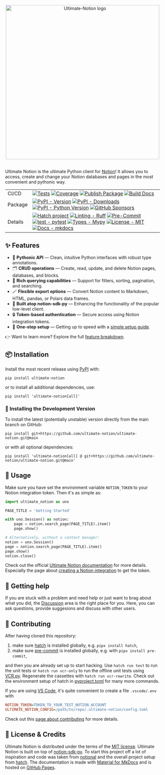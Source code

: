 <div align="center">
<img
src="https://raw.githubusercontent.com/ultimate-notion/ultimate-notion/master/docs/assets/images/logo_with_text.svg"
alt="Ultimate-Notion logo" width="500" role="img">
</div>
<br/>

Ultimate Notion is the ultimate Python client for [Notion]! It allows you to access, create and change your
Notion databases and pages in the most convenient and pythonic way.

|         |                                    |
|---------|------------------------------------|
| CI/CD   | [![Tests][Tests-image]][Tests-link] [![Coverage][Coverage-image]][Coverage-link] [![Publish Package][Publish-image]][Publish-link] [![Build Docs][Docs-image]][Docs-link] |
| Package | [![PyPI - Version][PyPI_ver-image]][PyPI_ver-link] [![PyPI - Downloads][PyPI_down-image]][PyPI_down-link] [![PyPI - Python Version][PyPI_py-image]][PyPI_py-link] [![GitHub Sponsors][sponsor-image]][sponsor-link] |
| Details | [![Hatch project][hatch-image]][hatch-link] [![Linting - Ruff][ruff-image]][ruff-link] [![Pre-Commit][precommit-image]][precommit-link] [![test - pytest][pytest-image]][pytest-link] [![Types - Mypy][mypy-image]][mypy-link] [![License - MIT][MIT-image]][MIT-link] [![Docs - mkdocs][mkdocs-image]][mkdocs-link] |

## ✨ Features

- 🐍 **Pythonic API** — Clean, intuitive Python interfaces with robust type annotations.
- 🗂️ **CRUD operations** — Create, read, update, and delete Notion pages, databases, and blocks.
- 🔎 **Rich querying capabilities** — Support for filters, sorting, pagination, and searching.
- 🪄 **Flexible export options** — Convert Notion content to Markdown, HTML, pandas, or Polars data frames.
- 🧩 **Built atop notion-sdk-py** — Enhancing the functionality of the popular low-level client.
- 🔒 **Token-based authentication** — Secure access using Notion integration tokens.
- 🚀 **One-step setup** — Getting up to speed with a [simple setup guide].

👉 Want to learn more? Explore the full [feature breakdown].

## 📦 Installation

Install the most recent release using [PyPI] with:

```console
pip install ultimate-notion
```

or to install all additional dependencies, use:

```console
pip install 'ultimate-notion[all]'
```

### 🧪 Installing the Development Version

To install the latest (potentially unstable) version directly from the main branch on GitHub:

```console
pip install git+https://github.com/ultimate-notion/ultimate-notion.git@main
```

or with all optional dependencies:

```console
pip install 'ultimate-notion[all] @ git+https://github.com/ultimate-notion/ultimate-notion.git@main'
```

## 🚀 Usage

Make sure you have set the environment variable `NOTION_TOKEN` to your Notion
integration token. Then it's as simple as:

```python
import ultimate_notion as uno

PAGE_TITLE = 'Getting Started'

with uno.Session() as notion:
    page = notion.search_page(PAGE_TITLE).item()
    page.show()

# Alternatively, without a context manager:
notion = uno.Session()
page = notion.search_page(PAGE_TITLE).item()
page.show()
notion.close()
```

Check out the official [Ultimate Notion documentation] for more details.
Especially the page about [creating a Notion integration] to get the token.

## 💬 Getting help

If you are stuck with a problem and need help or just want to brag about what you did,
the [Discussion] area is the right place for you. Here, you can ask questions, provide
suggesions and discuss with other users.

## 🤝 Contributing

After having cloned this repository:

1. make sure [hatch] is installed globally, e.g. `pipx install hatch`,
2. make sure [pre-commit] is installed globally, e.g. with `pipx install pre-commit`,

and then you are already set up to start hacking. Use `hatch run test` to run the unit tests or `hatch run vcr-only`
to run the offline unit tests using [VCR.py]. Regenerate the cassettes with `hatch run vcr-rewrite`.
Check out the environment setup of hatch in [pyproject.toml](pyproject.toml) for many more commands.

If you are using [VS Code], it's quite convenient to create a file  `.vscode/.env` with

```ini
NOTION_TOKEN=TOKEN_TO_YOUR_TEST_NOTION_ACCOUNT
ULTIMATE_NOTION_CONFIG=/path/to/repo/.ultimate-notion/config.toml
```

Check out this [page about contributing] for more details.

## 📄 License & Credits

Ultimate Notion is distributed under the terms of the [MIT license](LICENSE.txt).
Ultimate Notion is built on top of [notion-sdk-py].
To start this project off a lot of inspiration and code was taken from [notional] and the overall project setup from [hatch].
The documentation is made with [Material for MkDocs] and is hosted on [GitHub Pages].

[Notion]: https://www.notion.so/
[hatch]: https://hatch.pypa.io/
[pre-commit]: https://pre-commit.com/
[notional]: https://github.com/jheddings/notional/
[notion-sdk-py]: https://github.com/ramnes/notion-sdk-py/
[Material for MkDocs]: https://github.com/squidfunk/mkdocs-material
[GitHub Pages]: https://docs.github.com/en/pages
[Ultimate Notion documentation]: https://ultimate-notion.com/
[creating a Notion integration]: https://ultimate-notion.com/latest/usage/getting_started/
[page about contributing]: https://ultimate-notion.com/latest/contributing/
[VS Code]: https://code.visualstudio.com/
[PyPI]: https://pypi.org/
[VCR.py]: https://vcrpy.readthedocs.io/
[Discussion]: https://github.com/ultimate-notion/ultimate-notion/discussions

[Tests-image]: https://github.com/ultimate-notion/ultimate-notion/actions/workflows/run-tests.yml/badge.svg
[Tests-link]: https://github.com/ultimate-notion/ultimate-notion/actions/workflows/run-tests.yml
[Coverage-image]: https://img.shields.io/coveralls/github/ultimate-notion/ultimate-notion/master.svg?logo=coveralls&label=Coverage
[Coverage-link]: https://coveralls.io/r/ultimate-notion/ultimate-notion
[Publish-image]: https://github.com/ultimate-notion/ultimate-notion/actions/workflows/publish-pkg.yml/badge.svg
[Publish-link]: https://github.com/ultimate-notion/ultimate-notion/actions/workflows/publish-pkg.yml
[Docs-image]: https://github.com/ultimate-notion/ultimate-notion/actions/workflows/build-dev-docs.yml/badge.svg
[Docs-link]: https://github.com/ultimate-notion/ultimate-notion/actions/workflows/build-dev-docs.yml
[PyPI_ver-image]: https://img.shields.io/pypi/v/ultimate-notion.svg?logo=pypi&label=PyPI&logoColor=gold
[PyPI_ver-link]: https://pypi.org/project/ultimate-notion/
[PyPI_down-image]: https://img.shields.io/pypi/dm/ultimate-notion.svg?color=blue&label=Downloads&logo=pypi&logoColor=gold
[PyPI_down-link]: https://pypistats.org/packages/ultimate-notion
[PyPI_py-image]: https://img.shields.io/pypi/pyversions/ultimate-notion.svg?logo=python&label=Python&logoColor=gold
[PyPI_py-link]: https://pypi.org/project/ultimate-notion/
[hatch-image]: https://img.shields.io/badge/%F0%9F%A5%9A-Hatch-4051b5.svg
[hatch-link]: https://github.com/pypa/hatch
[ruff-image]: https://img.shields.io/endpoint?url=https://raw.githubusercontent.com/astral-sh/ruff/main/assets/badge/v2.json
[ruff-link]: https://github.com/charliermarsh/ruff
[mypy-image]: https://img.shields.io/badge/Types-mypy-blue.svg
[mypy-link]: https://mypy-lang.org/
[MIT-image]: https://img.shields.io/badge/License-MIT-9400d3.svg
[MIT-link]: LICENSE.txt
[sponsor-image]: https://img.shields.io/static/v1?label=Sponsor&message=%E2%9D%A4&logo=GitHub&color=ff69b4
[sponsor-link]: https://github.com/sponsors/FlorianWilhelm
[mkdocs-image]: https://img.shields.io/static/v1?label=‎&message=mkdocs&logo=Material+for+MkDocs&color=526CFE&logoColor=white
[mkdocs-link]: https://ultimate-notion.com/
[precommit-image]: https://img.shields.io/static/v1?label=‎&message=pre-commit&logo=pre-commit&color=76877c
[precommit-link]: https://pre-commit.com/
[pytest-image]: https://img.shields.io/static/v1?label=‎&message=Pytest&logo=Pytest&color=0A9EDC&logoColor=white
[pytest-link]:  https://docs.pytest.org/
[simple setup guide]: https://ultimate-notion.com/latest/usage/getting_started/
[feature breakdown]: https://ultimate-notion.com/latest/features/

